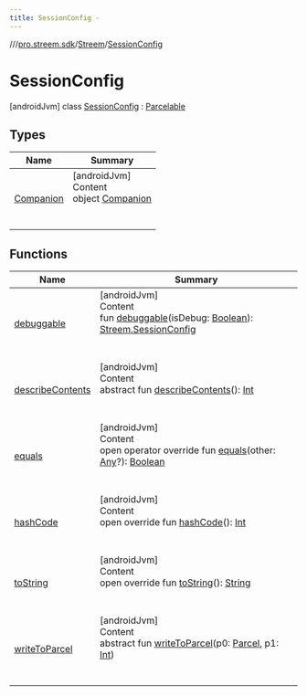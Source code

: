 ```yaml
---
title: SessionConfig -
---
```

//[<root>](../../../../index.md)/[pro.streem.sdk](../../index.md)/[Streem](../index.md)/[SessionConfig](index.md)



# SessionConfig  
 [androidJvm] class [SessionConfig](index.md) : [Parcelable](https://developer.android.com/reference/kotlin/android/os/Parcelable.html)   


## Types  
  
|  Name |  Summary | 
|---|---|
| <a name="pro.streem.sdk/Streem.SessionConfig.Companion///PointingToDeclaration/"></a>[Companion](-companion/index.md)| <a name="pro.streem.sdk/Streem.SessionConfig.Companion///PointingToDeclaration/"></a>[androidJvm]  <br>Content  <br>object [Companion](-companion/index.md)  <br><br><br>|


## Functions  
  
|  Name |  Summary | 
|---|---|
| <a name="pro.streem.sdk/Streem.SessionConfig/debuggable/#kotlin.Boolean/PointingToDeclaration/"></a>[debuggable](debuggable.md)| <a name="pro.streem.sdk/Streem.SessionConfig/debuggable/#kotlin.Boolean/PointingToDeclaration/"></a>[androidJvm]  <br>Content  <br>fun [debuggable](debuggable.md)(isDebug: [Boolean](https://kotlinlang.org/api/latest/jvm/stdlib/kotlin/-boolean/index.html)): [Streem.SessionConfig](index.md)  <br><br><br>|
| <a name="android.os/Parcelable/describeContents/#/PointingToDeclaration/"></a>[describeContents](../-participant-request/index.md#%5Bandroid.os%2FParcelable%2FdescribeContents%2F%23%2FPointingToDeclaration%2F%5D%2FFunctions%2F1748555837)| <a name="android.os/Parcelable/describeContents/#/PointingToDeclaration/"></a>[androidJvm]  <br>Content  <br>abstract fun [describeContents](../-participant-request/index.md#%5Bandroid.os%2FParcelable%2FdescribeContents%2F%23%2FPointingToDeclaration%2F%5D%2FFunctions%2F1748555837)(): [Int](https://kotlinlang.org/api/latest/jvm/stdlib/kotlin/-int/index.html)  <br><br><br>|
| <a name="pro.streem.sdk/Streem.SessionConfig/equals/#kotlin.Any?/PointingToDeclaration/"></a>[equals](equals.md)| <a name="pro.streem.sdk/Streem.SessionConfig/equals/#kotlin.Any?/PointingToDeclaration/"></a>[androidJvm]  <br>Content  <br>open operator override fun [equals](equals.md)(other: [Any](https://kotlinlang.org/api/latest/jvm/stdlib/kotlin/-any/index.html)?): [Boolean](https://kotlinlang.org/api/latest/jvm/stdlib/kotlin/-boolean/index.html)  <br><br><br>|
| <a name="pro.streem.sdk/Streem.SessionConfig/hashCode/#/PointingToDeclaration/"></a>[hashCode](hash-code.md)| <a name="pro.streem.sdk/Streem.SessionConfig/hashCode/#/PointingToDeclaration/"></a>[androidJvm]  <br>Content  <br>open override fun [hashCode](hash-code.md)(): [Int](https://kotlinlang.org/api/latest/jvm/stdlib/kotlin/-int/index.html)  <br><br><br>|
| <a name="pro.streem.sdk/Streem.SessionConfig/toString/#/PointingToDeclaration/"></a>[toString](to-string.md)| <a name="pro.streem.sdk/Streem.SessionConfig/toString/#/PointingToDeclaration/"></a>[androidJvm]  <br>Content  <br>open override fun [toString](to-string.md)(): [String](https://kotlinlang.org/api/latest/jvm/stdlib/kotlin/-string/index.html)  <br><br><br>|
| <a name="android.os/Parcelable/writeToParcel/#android.os.Parcel#kotlin.Int/PointingToDeclaration/"></a>[writeToParcel](../-participant-request/index.md#%5Bandroid.os%2FParcelable%2FwriteToParcel%2F%23android.os.Parcel%23kotlin.Int%2FPointingToDeclaration%2F%5D%2FFunctions%2F1748555837)| <a name="android.os/Parcelable/writeToParcel/#android.os.Parcel#kotlin.Int/PointingToDeclaration/"></a>[androidJvm]  <br>Content  <br>abstract fun [writeToParcel](../-participant-request/index.md#%5Bandroid.os%2FParcelable%2FwriteToParcel%2F%23android.os.Parcel%23kotlin.Int%2FPointingToDeclaration%2F%5D%2FFunctions%2F1748555837)(p0: [Parcel](https://developer.android.com/reference/kotlin/android/os/Parcel.html), p1: [Int](https://kotlinlang.org/api/latest/jvm/stdlib/kotlin/-int/index.html))  <br><br><br>|

